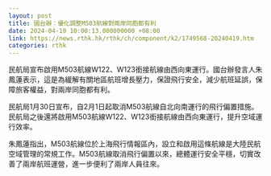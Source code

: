 ```yaml
---
layout: post
title: 國台辦：優化調整M503航線對兩岸同胞都有利
date: 2024-04-19 10:00:13.000000000 +08:00
link: https://news.rthk.hk/rthk/ch/component/k2/1749568-20240419.htm
categories: rthk
---
```


民航局宣布啟用M503航線W122、W123銜接航線由西向東運行。國台辦發言人朱鳳蓮表示，這是為緩解有關地區航班增長壓力，保證飛行安全，減少航班延誤，保障旅客權益，對兩岸同胞都有利。

民航局1月30日宣布，自2月1日起取消M503航線自北向南運行的飛行偏置措施。民航局之後還將啟用M503航線W122、W123銜接航線由西向東運行，提升空域運行效率。

朱鳳蓮指出，M503航線位於上海飛行情報區內，設立和啟用這條航線是大陸民航空域管理的常規工作。M503航線取消飛行偏置以來，總體運行安全平穩，切實改善了兩岸航班運營，進一步便利了兩岸人員往來。
